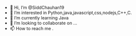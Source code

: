 - 👋 Hi, I’m @SiddChauhan19
- 👀 I’m interested in Python,java,javascript,css,nodejs,C++,C.
- 🌱 I’m currently learning Java
- 💞️ I’m looking to collaborate on ...
- 📫 How to reach me .

<!---
SiddChauhan19/SiddChauhan19 is a ✨ special ✨ repository because its `README.md` (this file) appears on your GitHub profile.
You can click the Preview link to take a look at your changes.
--->
